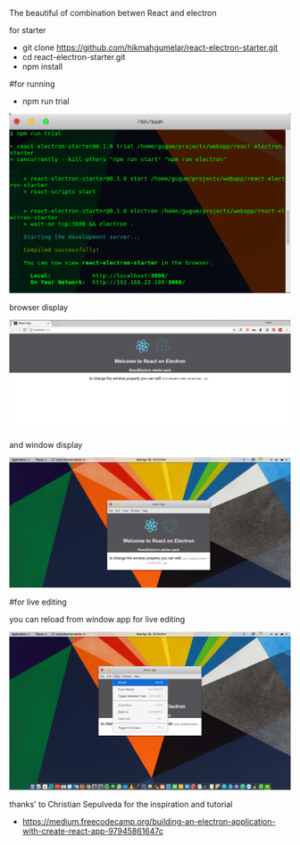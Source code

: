 The beautiful of combination betwen React and electron

for starter 

- git clone https://github.com/hikmahgumelar/react-electron-starter.git
- cd react-electron-starter.git
- npm install 

#for running 

- npm run trial

![alt text](https://github.com/hikmahgumelar/react-electron-starter/blob/master/assets/Screenshot%20from%202018-04-18%2015-54-53.png)


browser display

![alt text](https://github.com/hikmahgumelar/react-electron-starter/blob/master/assets/Screenshot%20from%202018-04-18%2015-46-09.png)

and window display 

![alt text](https://github.com/hikmahgumelar/react-electron-starter/blob/master/assets/Screenshot%20from%202018-04-18%2015-52-48.png)

#for live editing

you can reload from window app for live editing

![alt text](https://github.com/hikmahgumelar/react-electron-starter/blob/master/assets/Screenshot%20from%202018-04-18%2016-10-41.png)

thanks' to 
Christian Sepulveda for the inspiration and tutorial 
- https://medium.freecodecamp.org/building-an-electron-application-with-create-react-app-97945861647c














